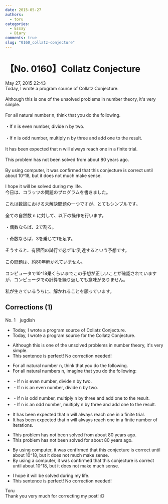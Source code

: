```yaml
---
date: 2015-05-27
authors:
  - toru
categories:
  - Essay
  - Diary
comments: true
slug: "0160_collatz-conjecture"
---
```


# 【No. 0160】Collatz Conjecture
<div class="date">May 27, 2015 22:43</div>
<div id="post"><div id="body_show_ori">
Today, I wrote a program source of Collatz Conjecture.<br/><br/>Although this is one of the unsolved problems in number theory, it's very simple.<br/><br/>For all natural number n, think that you do the following.<br/><br/>・If n is even number, divide n by two.<br/><br/>・If n is odd number, multiply n by three and add one to the result.<br/><br/>It has been expected that n will always reach one in a finite trial.<br/><br/>This problem has not been solved from about 80 years ago.<br/><br/>By using computer, it was confirmed that this conjecture is correct until about 10^18, but it does not much make sense.<br/><br/>I hope it will be solved during my life.
</div></div>

<!-- more -->

<div id="post_ja"><div id="body_show_mo">
今日は、コラッツの問題のプログラムを書きました。<br/><br/>これは数論における未解決問題の一つですが、とてもシンプルです。<br/><br/>全ての自然数 n に対して、以下の操作を行います。<br/><br/>・偶数ならば、2で割る。<br/><br/>・奇数ならば、3を乗じて1を足す。<br/><br/>そうすると、有限回の試行で必ず1に到達するという予想です。<br/><br/>この問題は、約80年解かれていません。<br/><br/>コンピュータで10^18乗くらいまでこの予想が正しいことが確認されていますが、コンピュータでの計算を繰り返しても意味がありません。<br/><br/>私が生きているうちに、解かれることを願っています。
</div></div>

## Corrections (1)
<div id="block"><div class="first_name"> No. 1　<span class="just_name">jugdish</span></div><div id="block2">
<ul class="correction_field">
<li class="incorrect">Today, I wrote a program source of Collatz Conjecture.</li>
<li class="corrected correct">
Today, I wrote a program <span class="sline">source</span> <span class="f_blue">for the</span> Collatz Conjecture.
</li>
</ul>
<ul class="correction_field">
<li class="incorrect">Although this is one of the unsolved problems in number theory, it's very simple.</li>
<li class="corrected perfect">This sentence is perfect! No correction needed!</li>
</ul>
<ul class="correction_field">
<li class="incorrect">For all natural number n, think that you do the following.</li>
<li class="corrected correct">
For all natural <span class="f_blue">numbers</span> n, <span class="f_blue">imagine</span> that you do the following:
</li>
</ul>
<ul class="correction_field">
<li class="incorrect">・If n is even number, divide n by two.</li>
<li class="corrected correct">
・If n is <span class="f_blue">an</span> even number, divide n by two.
</li>
</ul>
<ul class="correction_field">
<li class="incorrect">・If n is odd number, multiply n by three and add one to the result.</li>
<li class="corrected correct">
・If n is <span class="f_blue">an</span> odd number, multiply n by three and add one to the result.
</li>
</ul>
<ul class="correction_field">
<li class="incorrect">It has been expected that n will always reach one in a finite trial.</li>
<li class="corrected correct">
It has been expected that n will always reach one in a finite <span class="f_blue">number of iterations</span>.
</li>
</ul>
<ul class="correction_field">
<li class="incorrect">This problem has not been solved from about 80 years ago.</li>
<li class="corrected correct">
This problem has not been solved <span class="f_blue">for</span> about 80 years <span class="sline">ago</span>.
</li>
</ul>
<ul class="correction_field">
<li class="incorrect">By using computer, it was confirmed that this conjecture is correct until about 10^18, but it does not much make sense.</li>
<li class="corrected correct">
By using <span class="f_blue">a</span> computer, it was confirmed that this conjecture is correct until about 10^18, but it does not <span class="f_blue">make much</span> sense.
</li>
</ul>
<ul class="correction_field">
<li class="incorrect">I hope it will be solved during my life.</li>
<li class="corrected perfect">This sentence is perfect! No correction needed!</li>
</ul>
</div><div class="name"><span class="just_name">Toru</span><br>
Thank you very much for correcting my post! :D
</div>
</div>
